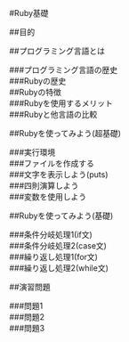 #Ruby基礎

##目的

##プログラミング言語とは

###プログラミング言語の歴史  
###Rubyの歴史  
##Rubyの特徴  
###Rubyを使用するメリット  
###Rubyと他言語の比較  

##Rubyを使ってみよう(超基礎)

###実行環境  
###ファイルを作成する  
###文字を表示しよう(puts)  
###四則演算しよう  
###変数を使用しよう  

##Rubyを使ってみよう(基礎)

###条件分岐処理1(if文)  
###条件分岐処理2(case文)  
###繰り返し処理1(for文)  
###繰り返し処理2(while文)  

##演習問題

###問題1  
###問題2  
###問題3  
